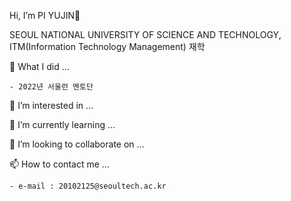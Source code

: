 Hi, I’m PI YUJIN👋

SEOUL NATIONAL UNIVERSITY OF SCIENCE AND TECHNOLOGY, ITM(Information Technology Management) 재학

📔 What I did ...
    
    - 2022년 서울런 멘토단 

👀 I’m interested in ...



🌱 I’m currently learning ...

💞️ I’m looking to collaborate on ...

📫 How to contact me ...

    - e-mail : 20102125@seoultech.ac.kr

<!---
PIYUJIN/PIYUJIN is a ✨ special ✨ repository because its `README.md` (this file) appears on your GitHub profile.
You can click the Preview link to take a look at your changes.
--->
